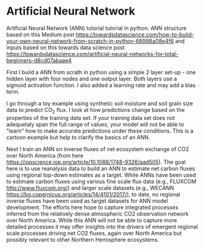 # Artificial Neural Network
 Artificial Neural Network (ANN) tutorial tutorial in python. ANN structure based on this Medium post https://towardsdatascience.com/how-to-build-your-own-neural-network-from-scratch-in-python-68998a08e4f6 and inputs based on this towards data science post https://towardsdatascience.com/artificial-neural-networks-for-total-beginners-d8cd07abaae4
 
First I build a ANN from scrath in python using a simple 2 layer set-up - one hidden layer with four nodes and one output layer. Both layers use a sigmoid activation function. I also added a learning rate and may add a bias term. 

I go through a toy example using synthetic soil moisture and soil grain size data to predict CO<sub>2</sub> flux. I look at how predictions change based on the properties of the training data set. If your training data set does not adequetaly span the full range of values, your model will not be able to "learn" how to make accurate predictions under these conditions. This is a cartoon example but help to clarify the basics of an ANN.

Next I train an ANN on inverse fluxes of net ecosystem exchange of CO2 over North America (from here https://iopscience.iop.org/article/10.1088/1748-9326/aad505). The goal here is to use reanalysis data to build an ANN to estimate net carbon fluxes using regional top-down estimates as a target. While ANNs have been used to estimate carbon fluxes using various fine scale flux data (e.g., FLUXCOM http://www.fluxcom.org/) and larger scale datasets (e.g., WECANN https://bg.copernicus.org/articles/14/4101/2017/), to date, no regional inverse fluxes have been used as target datasets for ANN model development. The efforts here hope to capture integrated processes inferred from the relatively dense atmospheric CO2 observation network over North America. While this ANN will not be able to capture more detailed processes it may offer insights into the drivers of emergent regional scale processes driving net CO2 fluxes, again over North America but possibly relevant to other Northern Hemisphere ecosystems.
